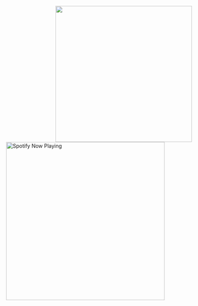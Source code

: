 <!-- <div style="width: 100%; height: auto; display: flex; justify-content: center;">
  <img src="assets/ganyu.gif" alt="gif" style="width: 100vw; max-width: none;" /> 
</div> -->

<div>
  <div align="center">
    <img src="assets/rin.gif" align="right" width="370px">
  </div>
  
  <br><br>
  <div style="margin-top: 20px;">
    <a href="https://open.spotify.com/user/henceforth">
      <img src="https://eq-effect-mischly.vercel.app/api/spotify/?background_color=0D1117" alt="Spotify Now Playing" width="430px" />
    </a>
  </div>
</div>


<!-- <br><br>
<div>
  <a href="https://git.io/typing-svg">
    <img src="https://readme-typing-svg.demolab.com?font=Fira+Code&size=24&duration=4000&pause=200&color=FFFFFF&background=F1F1F100&center=true&vCenter=true&width=846&height=55&lines=Hi!+%F0%9F%91%8B+" />
  </a>
</div> -->
  
<!-- [![Typing SVG](https://readme-typing-svg.demolab.com?font=Fira+Code&size=24&duration=4000&pause=200&color=FFFFFF&background=F1F1F100&center=true&vCenter=true&width=846&height=55&lines=Hi!+%F0%9F%91%8B+)](https://git.io/typing-svg)
  


<!--
**mischly/mischly** is a ✨ _special_ ✨ repository because its `README.md` (this file) appears on your GitHub profile.

Here are some ideas to get you started:

- 🔭 I’m currently working on ...
- 🌱 I’m currently learning ...
- 👯 I’m looking to collaborate on ...
- 🤔 I’m looking for help with ...
- 💬 Ask me about ...
- 📫 How to reach me: ...
- 😄 Pronouns: ...
- ⚡ Fun fact: ...
-->
